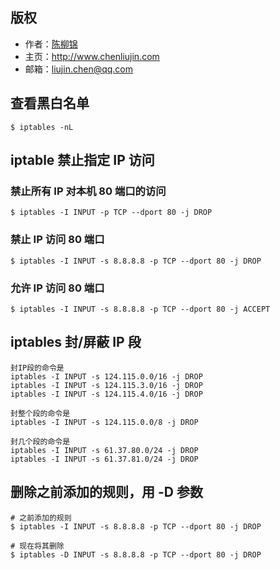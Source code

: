 ## 版权
* 作者：<a href="http://www.chenliujin.com">陈柳锦</a>
* 主页：<a href="http://www.chenliujin.com">http://www.chenliujin.com</a>
* 邮箱：liujin.chen@qq.com

## 查看黑白名单
```
$ iptables -nL
```

## iptable 禁止指定 IP 访问

### 禁止所有 IP 对本机 80 端口的访问
```
$ iptables -I INPUT -p TCP --dport 80 -j DROP
```

### 禁止 IP 访问 80 端口
```
$ iptables -I INPUT -s 8.8.8.8 -p TCP --dport 80 -j DROP
```

### 允许 IP 访问 80 端口
```
$ iptables -I INPUT -s 8.8.8.8 -p TCP --dport 80 -j ACCEPT
```

## iptables 封/屏蔽 IP 段
```
封IP段的命令是
iptables -I INPUT -s 124.115.0.0/16 -j DROP
iptables -I INPUT -s 124.115.3.0/16 -j DROP
iptables -I INPUT -s 124.115.4.0/16 -j DROP

封整个段的命令是
iptables -I INPUT -s 124.115.0.0/8 -j DROP

封几个段的命令是
iptables -I INPUT -s 61.37.80.0/24 -j DROP
iptables -I INPUT -s 61.37.81.0/24 -j DROP
```

## 删除之前添加的规则，用 -D 参数
```
# 之前添加的规则
$ iptables -I INPUT -s 8.8.8.8 -p TCP --dport 80 -j DROP

# 现在将其删除
$ iptables -D INPUT -s 8.8.8.8 -p TCP --dport 80 -j DROP
```
